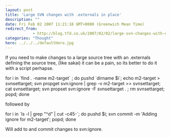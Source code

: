 ```yaml
---
layout: post
title: 'Large SVN changes with .externals in place'
description: ""
date: Fri Feb 02 2007 11:21:18 GMT+0000 (Greenwich Mean Time)
redirect_from: 
            - http://blog.tfd.co.uk/2007/02/02/large-svn-changes-with-externals-in-place/
categories: "Thought"
hero: ../../../defaultHero.jpg
---
```

If you need to make changes to a large source tree with an .externals defining the source tree, (like sakai) it can be a pain, so its better to do it with a script perhapse.

for i in \`find . -name m2-target\` ; do pushd \`dirname \$i\`; echo m2-target > svnsettarget; svn propget svn:ignore | grep -v m2-target >> svnsettarget; cat svnsettarget; svn propset svn:ignore -F svnsettarget . ; rm svnsettarget; popd; done

followed by

for i in \`ls -l | grep "^d" | cut -c45-\`; do pushd \$i; svn commit -m 'Adding ignore for m2-target'; popd; done

Will add to and commit changes to svn:ignore.
